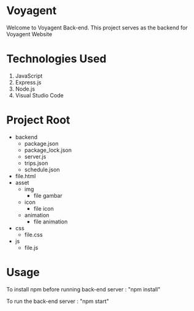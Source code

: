 # Voyagent 
Welcome to Voyagent Back-end. This project serves as the backend for Voyagent Website

# Technologies Used
1. JavaScript
2. Express.js
3. Node.js
4. Visual Studio Code

# Project Root
- backend
  - package.json
  - package_lock.json
  - server.js
  - trips.json
  - schedule.json
- file.html
- asset
  - img
    - file gambar
  - icon
    - file icon
  - animation
    - file animation
- css
  - file.css
- js
  - file.js

# Usage
To install npm before running back-end server :
"npm install"

To run the back-end server :
"npm start"
